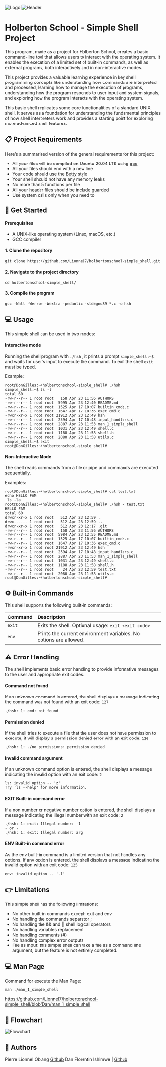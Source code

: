 ![Logo](https://encrypted-tbn0.gstatic.com/images?q=tbn:ANd9GcTob-PjCKECdAeaKJ2385YR9AKZhyGR30ngAw&s)
![Header](https://raw.githubusercontent.com/Lionnel7/holbertonschool-simple_shell/refs/heads/Lionnel7/readme_header.jpg)

# Holberton School - Simple Shell Project

This program, made as a project for Holberton School, creates a basic command-line tool that allows users to interact with the operating system. It enables the execution of a limited set of built-in commands, as well as external programs, both interactively and in non-interactive modes.

This project provides a valuable learning experience in key shell programming concepts like understanding how commands are interpreted and processed, learning how to manage the execution of programs, understanding how the program responds to user input and system signals, and exploring how the program interacts with the operating system.

This basic shell replicates some core functionalities of a standard UNIX shell. It serves as a foundation for understanding the fundamental principles of how shell interpreters work and provides a starting point for exploring more advanced shell features.


## 📋 Project Requirements

Here’s a summarized version of the general requirements for this project:

- All your files will be compiled on Ubuntu 20.04 LTS using [gcc](https://gcc.gnu.org/install/)
- All your files should end with a new line
- Your code should use the [Betty](https://github.com/hs-hq/Betty) style
- Your shell should not have any memory leaks
- No more than 5 functions per file
- All your header files should be include guarded
- Use system calls only when you need to
## 🚀 Get Started

#### Prerequisites
- A UNIX-like operating system (Linux, macOS, etc.)
- GCC compiler

#### 1. Clone the repository
```
git clone https://github.com/Lionnel7/holbertonschool-simple_shell.git
```

#### 2. Navigate to the project directory
```
cd holbertonschool-simple_shell/
```

#### 3. Compile the program
```
gcc -Wall -Werror -Wextra -pedantic -std=gnu89 *.c -o hsh
```


## ‍💻 Usage

This simple shell can be used in two modes:

#### Interactive mode
Running the shell program with `./hsh` , it prints a prompt `simple_shell:~$` and waits for user's input to execute the command. To exit the shell `exit` must be typed.

Example:
```
root@DonGilles:~/holbertonschool-simple_shell# ./hsh
simple_shell:~$ ls -l
total 60
-rw-r--r-- 1 root root   158 Apr 23 11:56 AUTHORS
-rw-r--r-- 1 root root  5995 Apr 23 12:40 README.md
-rw-r--r-- 1 root root  1525 Apr 17 10:07 builtin_cmds.c
-rw-r--r-- 1 root root  1647 Apr 17 10:36 exec_cmd.c
-rwxr-xr-x 1 root root 21912 Apr 23 12:49 hsh
-rw-r--r-- 1 root root  2594 Apr 17 10:48 input_handlers.c
-rw-r--r-- 1 root root  2887 Apr 23 11:53 man_1_simple_shell
-rw-r--r-- 1 root root  1031 Apr 23 12:49 shell.c
-rw-r--r-- 1 root root  1188 Apr 23 11:58 shell.h
-rw-r--r-- 1 root root  2080 Apr 23 11:58 utils.c
simple_shell:~$ exit
root@DonGilles:~/holbertonschool-simple_shell#
```

#### Non-Interactive Mode
The shell reads commands from a file or pipe and commands are executed sequentially.

Examples:
```
root@DonGilles:~/holbertonschool-simple_shell# cat test.txt
echo HELLO FAM
 ls -la
root@DonGilles:~/holbertonschool-simple_shell# ./hsh < test.txt
HELLO FAM
total 60
drwxr-xr-x 1 root root   512 Apr 23 12:59 .
drwx------ 1 root root   512 Apr 23 12:59 ..
drwxr-xr-x 1 root root   512 Apr 23 12:17 .git
-rw-r--r-- 1 root root   158 Apr 23 11:56 AUTHORS
-rw-r--r-- 1 root root  5984 Apr 23 12:55 README.md
-rw-r--r-- 1 root root  1525 Apr 17 10:07 builtin_cmds.c
-rw-r--r-- 1 root root  1647 Apr 17 10:36 exec_cmd.c
-rwxr-xr-x 1 root root 21912 Apr 23 12:49 hsh
-rw-r--r-- 1 root root  2594 Apr 17 10:48 input_handlers.c
-rw-r--r-- 1 root root  2887 Apr 23 11:53 man_1_simple_shell
-rw-r--r-- 1 root root  1031 Apr 23 12:49 shell.c
-rw-r--r-- 1 root root  1188 Apr 23 11:58 shell.h
-rw-r--r-- 1 root root    24 Apr 23 12:59 test.txt
-rw-r--r-- 1 root root  2080 Apr 23 11:58 utils.c
root@DonGilles:~/holbertonschool-simple_shell#
```
## ⚙️ Built-in Commands

This shell supports the following built-in commands:

| Command | Description                |
| :-------- | :------------------------- |
| `exit` | Exits the shell. Optional usage: `exit <exit code>` |
| `env` | Prints the current environment variables. No options are allowed.|

## ⚠️ Error Handling

The shell implements basic error handling to provide informative messages to the user and appropriate exit codes.

#### Command not found
If an unknown command is entered, the shell displays a message indicating the command was not found with an exit code: `127`

```
./hsh: 1: cmd: not found
```
#### Permission denied
If the shell tries to execute a file that the user does not have permission to execute, it will display a permission denied error with an exit code: `126`

```
./hsh: 1: ./no_permissions: permission denied
```
#### Invalid command argument
If an unknown command option is entered, the shell displays a message indicating the invalid option with an exit code: `2`
```
ls: invalid option -- 'z'
Try 'ls --help' for more information.
```
#### EXIT Built-in command error
If a non number or negative number option is entered, the shell displays a message indicating the illegal number with an exit code: `2`
```
./hsh: 1: exit: Illegal number: -1
- or -
./hsh: 1: exit: Illegal number: arg
```
#### ENV Built-in command error
As the env built-in command is a limited version that not handles any options. If any option is entered, the shell displays a message indicating the invalid option with an exit code: `125`
```
env: invalid option -- '-l'
```

## 👉 Limitations
This simple shell has the following limitations:

- No other built-in commands except: exit and env
- No handling the commands separator ;
- No handling the && and || shell logical operators
- No handling variables replacement
- No handling comments (#)
- No handling complex error outputs
- File as input: this simple shell can take a file as a command line argument, but the feature is not entirely completed.
## 💻 Man Page

Command for execute the Man Page: 

```man ./man_1_simple_shell```

https://github.com/Lionnel7/holbertonschool-simple_shell/blob/Dan/man_1_simple_shell
## 🔁 Flowchart
![Flowchart](https://i.ibb.co/Hh9jGR3/Flowchart-Printf-1.png)

## 👥 Authors

Pierre Lionnel Obiang  [Github](https://github.com/Lionnel7)
Dan Florentin Ishimwe | [Github](https://github.com/danish872)
